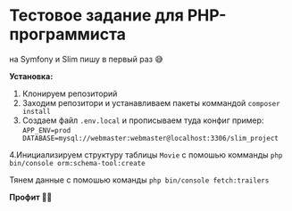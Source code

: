 Тестовое задание для PHP-программиста
=====================================

на Symfony и Slim пишу в первый раз 😅 

**Установка:**
1. Клонируем репозиторий
2. Заходим репозитори и устанавливаем пакеты коммандой `composer install`
3. Создаем файл `.env.local` и прописываем туда конфиг пример:
`APP_ENV=prod
DATABASE=mysql://webmaster:webmaster@localhost:3306/slim_project
`

4.Инициализируем структуру таблицы `Movie` c помошью комманды `php bin/console orm:schema-tool:create`
 
Тянем данные с помошью команды `php bin/console fetch:trailers `


**Профит 🎉🎉**
